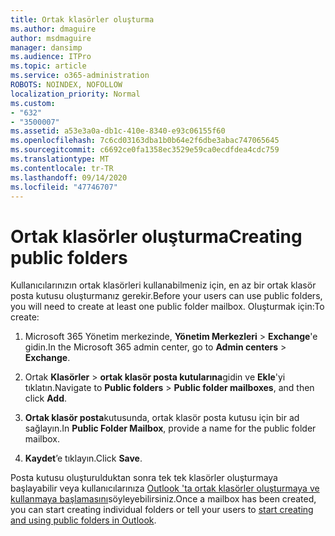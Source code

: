 ```yaml
---
title: Ortak klasörler oluşturma
ms.author: dmaguire
author: msdmaguire
manager: dansimp
ms.audience: ITPro
ms.topic: article
ms.service: o365-administration
ROBOTS: NOINDEX, NOFOLLOW
localization_priority: Normal
ms.custom:
- "632"
- "3500007"
ms.assetid: a53e3a0a-db1c-410e-8340-e93c06155f60
ms.openlocfilehash: 7c6cd03163dba1b0b64e2f6dbe3abac747065645
ms.sourcegitcommit: c6692ce0fa1358ec3529e59ca0ecdfdea4cdc759
ms.translationtype: MT
ms.contentlocale: tr-TR
ms.lasthandoff: 09/14/2020
ms.locfileid: "47746707"
---
```

# <a name="creating-public-folders"></a><span data-ttu-id="fd444-102">Ortak klasörler oluşturma</span><span class="sxs-lookup"><span data-stu-id="fd444-102">Creating public folders</span></span>

<span data-ttu-id="fd444-103">Kullanıcılarınızın ortak klasörleri kullanabilmeniz için, en az bir ortak klasör posta kutusu oluşturmanız gerekir.</span><span class="sxs-lookup"><span data-stu-id="fd444-103">Before your users can use public folders, you will need to create at least one public folder mailbox.</span></span> <span data-ttu-id="fd444-104">Oluşturmak için:</span><span class="sxs-lookup"><span data-stu-id="fd444-104">To create:</span></span>
  
1. <span data-ttu-id="fd444-105">Microsoft 365 Yönetim merkezinde, **Yönetim Merkezleri** \> **Exchange**'e gidin.</span><span class="sxs-lookup"><span data-stu-id="fd444-105">In the Microsoft 365 admin center, go to **Admin centers** \> **Exchange**.</span></span>

2. <span data-ttu-id="fd444-106">Ortak **Klasörler** \> **ortak klasör posta kutularına**gidin ve **Ekle**'yi tıklatın.</span><span class="sxs-lookup"><span data-stu-id="fd444-106">Navigate to **Public folders** \> **Public folder mailboxes**, and then click **Add**.</span></span>

3. <span data-ttu-id="fd444-107">**Ortak klasör posta**kutusunda, ortak klasör posta kutusu için bir ad sağlayın.</span><span class="sxs-lookup"><span data-stu-id="fd444-107">In **Public Folder Mailbox**, provide a name for the public folder mailbox.</span></span>

4. <span data-ttu-id="fd444-108">**Kaydet**’e tıklayın.</span><span class="sxs-lookup"><span data-stu-id="fd444-108">Click **Save**.</span></span>

<span data-ttu-id="fd444-109">Posta kutusu oluşturulduktan sonra tek tek klasörler oluşturmaya başlayabilir veya kullanıcılarınıza [Outlook 'ta ortak klasörler oluşturmaya ve kullanmaya başlamasını](https://support.office.com/article/Create-and-share-a-public-folder-in-Outlook-a2835011-d524-4a5c-a207-05c159bb2a97)söyleyebilirsiniz.</span><span class="sxs-lookup"><span data-stu-id="fd444-109">Once a mailbox has been created, you can start creating individual folders or tell your users to [start creating and using public folders in Outlook](https://support.office.com/article/Create-and-share-a-public-folder-in-Outlook-a2835011-d524-4a5c-a207-05c159bb2a97).</span></span>
  